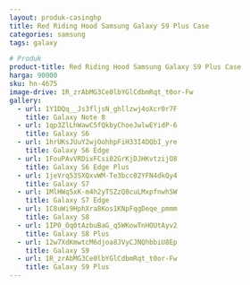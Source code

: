 ```yaml
---
layout: produk-casinghp
title: Red Riding Hood Samsung Galaxy S9 Plus Case
categories: samsung
tags: galaxy

# Produk
product-title: Red Riding Hood Samsung Galaxy S9 Plus Case
harga: 90000
sku: hn-4675
image-drive: 1R_zrAbMG3Ce0lbYGlCdbmRqt_t0or-Fw
gallery:
  - url: 1Y1DQq__Js3fljsN_ghllzwj4oXcr0r7F
    title: Galaxy Note 8
  - url: 1qp3ZlLhWawC5fQkbyChoeJwlwEYidP-6
    title: Galaxy S6
  - url: 1hrUKsJUuY2wjOohhpFiH33I4DQbI_yre
    title: Galaxy S6 Edge
  - url: 1FouPAvVRDixFCsi02GrKjDJHKvtzijO8
    title: Galaxy S6 Edge Plus
  - url: 1jeVrq53SXQxvWM-Te3bcc02YFN4dkQy4
    title: Galaxy S7
  - url: 1MlHWq5xK-m4h2yTSZzQ8cuLMxpfnwh5W
    title: Galaxy S7 Edge
  - url: 1C8uWi9HphXra8Kos1KNpFqgDeqe_pmmm
    title: Galaxy S8
  - url: 1IP0_Oq0tAzbuBaG_q5WKowTnHOUtAyv2
    title: Galaxy S8 Plus
  - url: 12w7XdKmwtcM6djoa8JVyCJNQhbbiU8Ep
    title: Galaxy S9
  - url: 1R_zrAbMG3Ce0lbYGlCdbmRqt_t0or-Fw
    title: Galaxy S9 Plus
---
```

